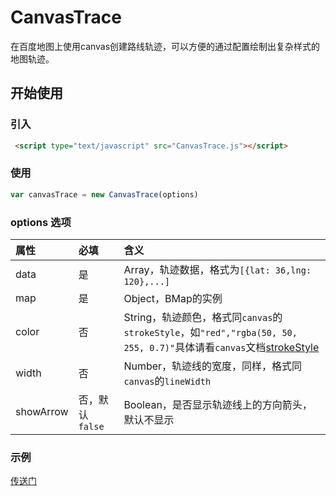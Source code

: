 # CanvasTrace
在百度地图上使用canvas创建路线轨迹，可以方便的通过配置绘制出复杂样式的地图轨迹。

## 开始使用
### 引入
```HTML
 <script type="text/javascript" src="CanvasTrace.js"></script>
```
### 使用
```JavaScript
var canvasTrace = new CanvasTrace(options)
```
### options 选项
| 属性      |    必填 |    含义 |
| :-------- | :--------| :--------|
|data       |是 |Array，轨迹数据，格式为`[{lat: 36,lng: 120},...]`
|map        |是 |Object，BMap的实例
|color      |否 |String，轨迹颜色，格式同`canvas`的`strokeStyle`，如`"red","rgba(50, 50, 255, 0.7)"`具体请看`canvas`文档[strokeStyle](https://developer.mozilla.org/zh-CN/docs/Web/API/Canvas_API/Tutorial/Applying_styles_and_colors)
|width      |否 |Number，轨迹线的宽度，同样，格式同`canvas`的`lineWidth`
|showArrow  |否，默认`false` |Boolean，是否显示轨迹线上的方向箭头，默认不显示


<!-- ### todo list

- 轨迹的颜色渐变。根据某个值（如速度）设置不同的颜色，并实现渐变效果；
- 动画。实现带有动画的方向箭头。 -->
### 示例 
[传送门]()
<!--[绘制正方形示例](http://huiyan-fe.github.io/CanvasLayer/examples/point.html) 
[绘制圆形动画示例](http://huiyan-fe.github.io/CanvasLayer/examples/animationcircle.html) -->
